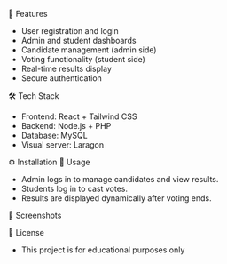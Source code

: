 🚀 Features

- User registration and login
- Admin and student dashboards
- Candidate management (admin side)
- Voting functionality (student side)
- Real-time results display
- Secure authentication

🛠️ Tech Stack

- Frontend: React + Tailwind CSS
- Backend: Node.js + PHP
- Database: MySQL
- Visual server: Laragon

⚙️ Installation
🔑 Usage

- Admin logs in to manage candidates and view results.
- Students log in to cast votes.
- Results are displayed dynamically after voting ends.

📸 Screenshots

📜 License

- This project is for educational purposes only
